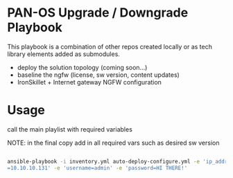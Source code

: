 # PAN-OS Upgrade / Downgrade Playbook

This playbook is a combination of other repos created locally or as tech library
elements added as submodules.

 * deploy the solution topology (coming soon...)
 * baseline the ngfw (license, sw version, content updates)
 * IronSkillet + Internet gateway NGFW configuration

# Usage

call the main playlist with required variables

NOTE: in the final copy add in all required vars such as desired sw version

```bash

ansible-playbook -i inventory.yml auto-deploy-configure.yml -e 'ip_address
=10.10.10.131' -e 'username=admin' -e 'password=HI THERE!'

```